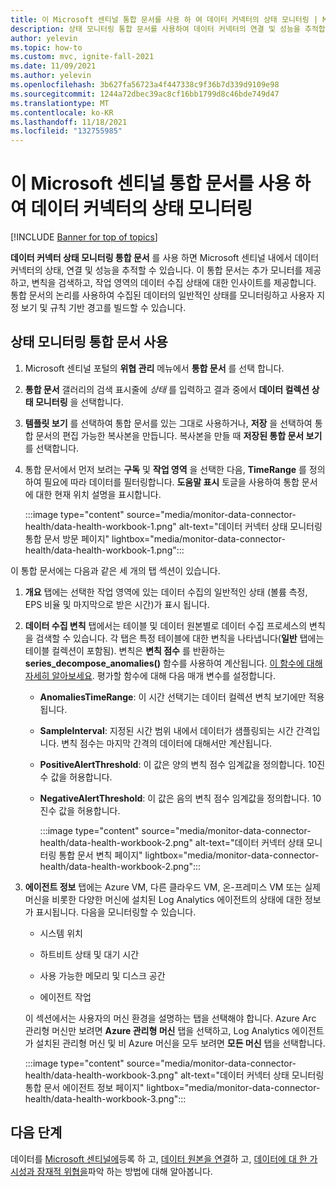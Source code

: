 ```yaml
---
title: 이 Microsoft 센티널 통합 문서를 사용 하 여 데이터 커넥터의 상태 모니터링 | Microsoft Docs
description: 상태 모니터링 통합 문서를 사용하여 데이터 커넥터의 연결 및 성능을 추적합니다.
author: yelevin
ms.topic: how-to
ms.custom: mvc, ignite-fall-2021
ms.date: 11/09/2021
ms.author: yelevin
ms.openlocfilehash: 3b627fa56723a4f447338c9f36b7d339d9109e98
ms.sourcegitcommit: 1244a72dbec39ac8cf16bb1799d8c46bde749d47
ms.translationtype: MT
ms.contentlocale: ko-KR
ms.lasthandoff: 11/18/2021
ms.locfileid: "132755985"
---
```

# <a name="monitor-the-health-of-your-data-connectors-with-this-microsoft-sentinel-workbook"></a>이 Microsoft 센티널 통합 문서를 사용 하 여 데이터 커넥터의 상태 모니터링

[!INCLUDE [Banner for top of topics](./includes/banner.md)]

**데이터 커넥터 상태 모니터링 통합 문서** 를 사용 하면 Microsoft 센티널 내에서 데이터 커넥터의 상태, 연결 및 성능을 추적할 수 있습니다. 이 통합 문서는 추가 모니터를 제공하고, 변칙을 검색하고, 작업 영역의 데이터 수집 상태에 대한 인사이트를 제공합니다. 통합 문서의 논리를 사용하여 수집된 데이터의 일반적인 상태를 모니터링하고 사용자 지정 보기 및 규칙 기반 경고를 빌드할 수 있습니다.

## <a name="use-the-health-monitoring-workbook"></a>상태 모니터링 통합 문서 사용

1. Microsoft 센티널 포털의 **위협 관리** 메뉴에서 **통합 문서** 를 선택 합니다.

1. **통합 문서** 갤러리의 검색 표시줄에 *상태* 를 입력하고 결과 중에서 **데이터 컬렉션 상태 모니터링** 을 선택합니다.

1. **템플릿 보기** 를 선택하여 통합 문서를 있는 그대로 사용하거나, **저장** 을 선택하여 통합 문서의 편집 가능한 복사본을 만듭니다. 복사본을 만들 때 **저장된 통합 문서 보기** 를 선택합니다.

1. 통합 문서에서 먼저 보려는 **구독** 및 **작업 영역** 을 선택한 다음, **TimeRange** 를 정의하여 필요에 따라 데이터를 필터링합니다. **도움말 표시** 토글을 사용하여 통합 문서에 대한 현재 위치 설명을 표시합니다.

    :::image type="content" source="media/monitor-data-connector-health/data-health-workbook-1.png" alt-text="데이터 커넥터 상태 모니터링 통합 문서 방문 페이지" lightbox="media/monitor-data-connector-health/data-health-workbook-1.png":::

이 통합 문서에는 다음과 같은 세 개의 탭 섹션이 있습니다.

1. **개요** 탭에는 선택한 작업 영역에 있는 데이터 수집의 일반적인 상태 (볼륨 측정, EPS 비율 및 마지막으로 받은 시간)가 표시 됩니다.

1. **데이터 수집 변칙** 탭에서는 테이블 및 데이터 원본별로 데이터 수집 프로세스의 변칙을 검색할 수 있습니다. 각 탭은 특정 테이블에 대한 변칙을 나타냅니다(**일반** 탭에는 테이블 컬렉션이 포함됨). 변칙은 **변칙 점수** 를 반환하는 **series_decompose_anomalies()** 함수를 사용하여 계산됩니다. [이 함수에 대해 자세히 알아보세요](/azure/data-explorer/kusto/query/series-decompose-anomaliesfunction?WT.mc_id=Portal-fx). 평가할 함수에 대해 다음 매개 변수를 설정합니다.

    - **AnomaliesTimeRange**: 이 시간 선택기는 데이터 컬렉션 변칙 보기에만 적용됩니다.
    - **SampleInterval**: 지정된 시간 범위 내에서 데이터가 샘플링되는 시간 간격입니다. 변칙 점수는 마지막 간격의 데이터에 대해서만 계산됩니다.
    - **PositiveAlertThreshold**: 이 값은 양의 변칙 점수 임계값을 정의합니다. 10진수 값을 허용합니다.
    - **NegativeAlertThreshold**: 이 값은 음의 변칙 점수 임계값을 정의합니다. 10진수 값을 허용합니다.

        :::image type="content" source="media/monitor-data-connector-health/data-health-workbook-2.png" alt-text="데이터 커넥터 상태 모니터링 통합 문서 변칙 페이지" lightbox="media/monitor-data-connector-health/data-health-workbook-2.png":::

1. **에이전트 정보** 탭에는 Azure VM, 다른 클라우드 VM, 온-프레미스 VM 또는 실제 머신을 비롯한 다양한 머신에 설치된 Log Analytics 에이전트의 상태에 대한 정보가 표시됩니다. 다음을 모니터링할 수 있습니다.

   - 시스템 위치

   - 하트비트 상태 및 대기 시간

   - 사용 가능한 메모리 및 디스크 공간

   - 에이전트 작업

    이 섹션에서는 사용자의 머신 환경을 설명하는 탭을 선택해야 합니다. Azure Arc 관리형 머신만 보려면 **Azure 관리형 머신** 탭을 선택하고, Log Analytics 에이전트가 설치된 관리형 머신 및 비 Azure 머신을 모두 보려면 **모든 머신** 탭을 선택합니다.

    :::image type="content" source="media/monitor-data-connector-health/data-health-workbook-3.png" alt-text="데이터 커넥터 상태 모니터링 통합 문서 에이전트 정보 페이지" lightbox="media/monitor-data-connector-health/data-health-workbook-3.png":::

## <a name="next-steps"></a>다음 단계
데이터를 [Microsoft 센티널에](quickstart-onboard.md)등록 하 고, [데이터 원본을 연결](connect-data-sources.md)하 고, [데이터에 대 한 가시성과 잠재적 위협을](get-visibility.md)파악 하는 방법에 대해 알아봅니다.
